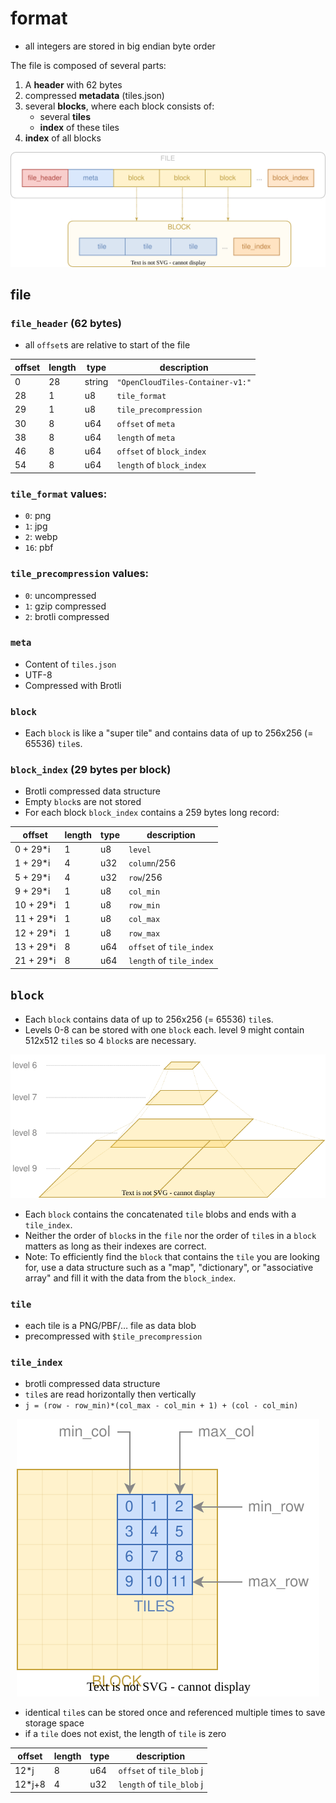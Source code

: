 
# format

- all integers are stored in big endian byte order

The file is composed of several parts:
1. A **header** with 62 bytes
2. compressed **metadata** (tiles.json)
3. several **blocks**, where each block consists of:
   - several **tiles**
   - **index** of these tiles
4. **index** of all blocks

<p align="center"><img src="docs/file_format.svg?raw=true"></p>

## file

### `file_header` (62 bytes)

- all `offset`s are relative to start of the file
  
| offset | length | type   | description                      |
|--------|--------|--------|----------------------------------|
| 0      | 28     | string | `"OpenCloudTiles-Container-v1:"` |
| 28     | 1      | u8     | `tile_format`                    |
| 29     | 1      | u8     | `tile_precompression`            |
| 30     | 8      | u64    | `offset` of `meta`               |
| 38     | 8      | u64    | `length` of `meta`               |
| 46     | 8      | u64    | `offset` of `block_index`        |
| 54     | 8      | u64    | `length` of `block_index`        |

### `tile_format` values:
  - `0`: png
  - `1`: jpg
  - `2`: webp
  - `16`: pbf

### `tile_precompression` values:
  - `0`: uncompressed
  - `1`: gzip compressed
  - `2`: brotli compressed

### `meta`

- Content of `tiles.json`
- UTF-8
- Compressed with Brotli

### `block`

- Each `block` is like a "super tile" and contains data of up to 256x256 (= 65536) `tile`s.

### `block_index` (29 bytes per block)

- Brotli compressed data structure
- Empty `block`s are not stored
- For each block `block_index` contains a 259 bytes long record:

| offset    | length | type | description              |
|-----------|--------|------|--------------------------|
| 0 + 29*i  | 1      | u8   | `level`                  |
| 1 + 29*i  | 4      | u32  | `column`/256             |
| 5 + 29*i  | 4      | u32  | `row`/256                |
| 9 + 29*i  | 1      | u8   | `col_min`                |
| 10 + 29*i | 1      | u8   | `row_min`                |
| 11 + 29*i | 1      | u8   | `col_max`                |
| 12 + 29*i | 1      | u8   | `row_max`                |
| 13 + 29*i | 8      | u64  | `offset` of `tile_index` |
| 21 + 29*i | 8      | u64  | `length` of `tile_index` |

## `block`

- Each `block` contains data of up to 256x256 (= 65536) `tile`s.
- Levels 0-8 can be stored with one `block` each. level 9 might contain 512x512 `tile`s so 4 `block`s are necessary.

<p align="center"><img src="docs/level_blocks.svg?raw=true"></p>

- Each `block` contains the concatenated `tile` blobs and ends with a `tile_index`.
- Neither the order of `block`s in the `file` nor the order of `tile`s in a `block` matters as long as their indexes are correct.
- Note: To efficiently find the `block` that contains the `tile` you are looking for, use a data structure such as a "map", "dictionary", or "associative array" and fill it with the data from the `block_index`.

### `tile`

- each tile is a PNG/PBF/… file as data blob
- precompressed with `$tile_precompression`

### `tile_index`

- brotli compressed data structure
- `tile`s are read horizontally then vertically
- `j = (row - row_min)*(col_max - col_min + 1) + (col - col_min)`

<p align="center"><img src="docs/block_tiles.svg?raw=true"></p>

- identical `tile`s can be stored once and referenced multiple times to save storage space
- if a `tile` does not exist, the length of `tile` is zero

| offset | length | type | description               |
|--------|--------|------|---------------------------|
| 12*j   | 8      | u64  | `offset` of `tile_blob` j |
| 12*j+8 | 4      | u32  | `length` of `tile_blob` j |
